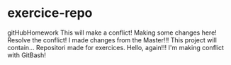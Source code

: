 # exercice-repo
gitHubHomework
This will make a conflict!
Making some changes here!
Resolve the conflict!
I made changes from the Master!!!
This project will contain...
Repositori made for exercices.
Hello, again!!!
I'm making conflict with GitBash!


